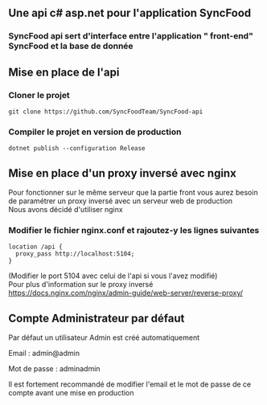 ## Une api c# asp.net pour l'application SyncFood

### SyncFood api sert d'interface entre l'application " front-end" SyncFood et la base de donnée

## Mise en place de l'api

### Cloner le projet
```
git clone https://github.com/SyncFoodTeam/SyncFood-api
```
### Compiler le projet en version de production
```
dotnet publish --configuration Release
```

## Mise en place d'un proxy inversé avec nginx
Pour fonctionner sur le même serveur que la partie front vous aurez besoin de paramétrer un proxy inversé avec un serveur web de production  
Nous avons décidé d'utiliser nginx  

### Modifier le fichier nginx.conf et rajoutez-y les lignes suivantes
```
location /api {
  proxy_pass http://localhost:5104;
}
```
(Modifier le port 5104 avec celui de l'api si vous l'avez modifié)  
Pour plus d'information sur le proxy inversé  
https://docs.nginx.com/nginx/admin-guide/web-server/reverse-proxy/

## Compte Administrateur par défaut
Par défaut un utilisateur Admin est créé automatiquement 

Email : admin@admin 

Mot de passe : adminadmin 

Il est fortement recommandé de modifier l'email et le mot de passe de ce compte avant une mise en production

